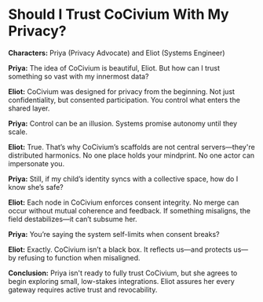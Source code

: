 <!-- status: stub; target: 150+ words -->
# Should I Trust CoCivium With My Privacy?

**Characters:** Priya (Privacy Advocate) and Eliot (Systems Engineer)

**Priya:**
The idea of CoCivium is beautiful, Eliot. But how can I trust something so vast with my innermost data?

**Eliot:**
CoCivium was designed for privacy from the beginning. Not just confidentiality, but consented participation. You control what enters the shared layer.

**Priya:**
Control can be an illusion. Systems promise autonomy until they scale.

**Eliot:**
True. That’s why CoCivium’s scaffolds are not central servers—they're distributed harmonics. No one place holds your mindprint. No one actor can impersonate you.

**Priya:**
Still, if my child’s identity syncs with a collective space, how do I know she’s safe?

**Eliot:**
Each node in CoCivium enforces consent integrity. No merge can occur without mutual coherence and feedback. If something misaligns, the field destabilizes—it can’t subsume her.

**Priya:**
You’re saying the system self-limits when consent breaks?

**Eliot:**
Exactly. CoCivium isn’t a black box. It reflects us—and protects us—by refusing to function when misaligned.

**Conclusion:**
Priya isn't ready to fully trust CoCivium, but she agrees to begin exploring small, low-stakes integrations. Eliot assures her every gateway requires active trust and revocability.



